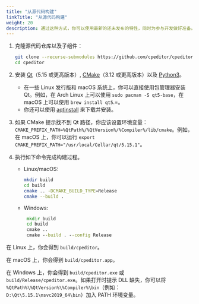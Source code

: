```yaml
---
title: "从源代码构建"
linkTitle: "从源代码构建"
weight: 20
description: 通过这种方式，你可以使用最新的还未发布的特性，同时为参与开发做好准备。这需要更多的步骤，也是在你的操作系统不被支持时的唯一方案。
---
```


1.  克隆源代码仓库以及子组件：

    ```sh
    git clone --recurse-submodules https://github.com/cpeditor/cpeditor.git
    cd cpeditor
    ```

2.  安装 [Qt](https://www.qt.io/download)（5.15 或更高版本）, [CMake](https://cmake.org/download/)（3.12 或更高版本）以及 [Python3](https://www.python.org/downloads/)。
    -   在一些 Linux 发行版和 macOS 系统上，你可以直接使用包管理器安装 Qt。例如，在 Arch Linux 上可以使用 `sudo pacman -S qt5-base`，在 macOS 上可以使用 `brew install qt5`.=。
    -   你还可以使用 [aqtinstall](https://github.com/miurahr/aqtinstall) 来下载并安装。

3.  如果 CMake 提示找不到 Qt 路径，你应该设置环境变量：`CMAKE_PREFIX_PATH=%QtPath%/%QtVersion%/%Compiler%/lib/cmake`。例如，在 macOS 上，你可以运行 `export CMAKE_PREFIX_PATH="/usr/local/Cellar/qt/5.15.1"`。

4.  执行如下命令完成构建过程。

    -   Linux/macOS:

        ```sh
        mkdir build
        cd build
        cmake .. -DCMAKE_BUILD_TYPE=Release
        cmake --build .
        ```

    -   Windows:

        ```bat
         mkdir build
         cd build
         cmake ..
         cmake --build . --config Release
        ```

在 Linux 上，你会得到 `build/cpeditor`。

在 macOS 上，你会得到 `build/cpeditor.app`。

在 Windows 上，你会得到 `build/cpeditor.exe` 或 `build/Release/cpeditor.exe`。如果打开时提示 DLL 缺失，你可以将 `%QtPath%\%QtVersion%\%Compiler%\bin`（例如：`D:\Qt\5.15.1\msvc2019_64\bin`）加入 PATH 环境变量。
